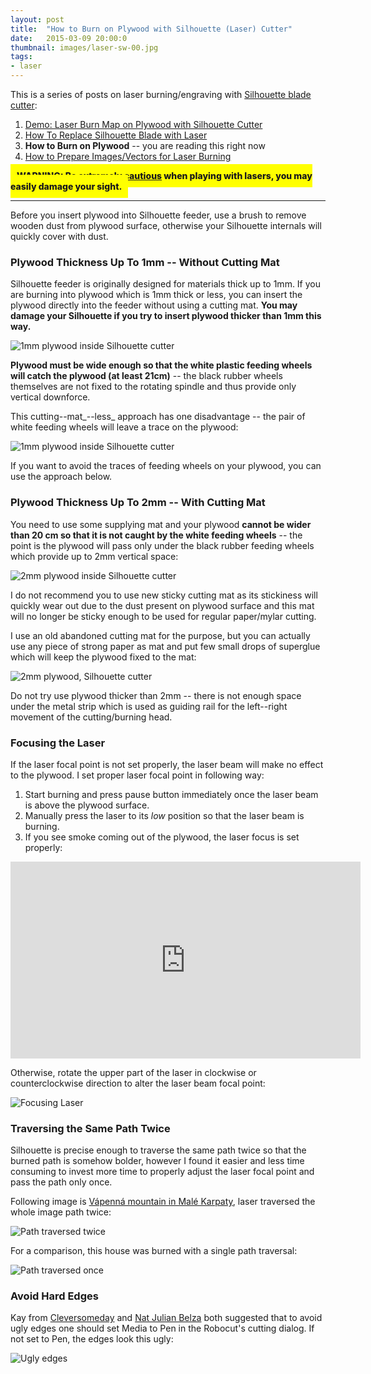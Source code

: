 ```yaml
---
layout: post
title:  "How to Burn on Plywood with Silhouette (Laser) Cutter"
date:   2015-03-09 20:00:0
thumbnail: images/laser-sw-00.jpg
tags:
- laser
---
```


This is a series of posts on laser burning/engraving with [Silhouette blade cutter](http://www.silhouetteamerica.com/shop):

1. [Demo: Laser Burn Map on Plywood with Silhouette Cutter]({{site.baseurl}}/2015/02/22/burning-map-on-plywood-with-silhouette-cutter.html)
2. [How To Replace Silhouette Blade with Laser]({{site.baseurl}}/2015/03/02/how-to-replace-silhouette-blade-with-laser.html)
3. __How to Burn on Plywood__ -- you are reading this right now
4. [How to Prepare Images/Vectors for Laser Burning]({{site.baseurl}}/2015/03/22/how-to-prepare-images-for-laser-burning.html)

<span style=" background-color: yellow; padding: 10px; font-weight: 800 !important"> WARNING: [Be extremely cautious](http://www.laserpointersafety.com/laser-hazards_head-eyes/laser-hazards_head-eyes.html) when playing with lasers, you may easily damage your sight.</span>

------------

Before you insert plywood into Silhouette feeder, use a brush to remove wooden dust from plywood surface, otherwise your Silhouette internals will quickly cover with dust.

### Plywood Thickness Up To 1mm -- Without Cutting Mat

Silhouette feeder is originally designed for materials thick up to 1mm. If you are burning into plywood which is 1mm thick or less, you can insert the plywood directly into the feeder without using a cutting mat. __You may damage your Silhouette if you try to insert plywood thicker than 1mm this way.__

![1mm plywood inside Silhouette cutter]({{site.baseurl}}/images/plywood-laser-01.jpg "1mm plywood inside Silhouette cutter")


__Plywood must be wide enough so that the white plastic feeding wheels will catch the plywood (at least 21cm)__ -- the black rubber wheels themselves are not fixed to the rotating spindle and thus provide only vertical downforce.

This cutting--mat_--less_ approach has one disadvantage -- the pair of white feeding wheels will leave a trace on the plywood:

![1mm plywood inside Silhouette cutter]({{site.baseurl}}/images/plywood-laser-02.jpg "1mm plywood inside Silhouette cutter")

If you want to avoid the traces of feeding wheels on your plywood, you can use the approach below.

### Plywood Thickness Up To 2mm -- With Cutting Mat

You need to use some supplying mat and your plywood __cannot be wider than 20 cm so that it is not caught by the white feeding wheels__ -- the point is the plywood will pass only under the black rubber feeding wheels which provide up to 2mm vertical space:

![2mm plywood inside Silhouette cutter]({{site.baseurl}}/images/plywood-laser-03.jpg "2mm plywood inside Silhouette cutter")

I do not recommend you to use new sticky cutting mat as its stickiness will quickly wear out due to the dust present on plywood surface and this mat will no longer be sticky enough to be used for regular paper/mylar cutting.

I use an old abandoned cutting mat for the purpose, but you can actually use any piece of strong paper as mat and put few small drops of superglue which will keep the plywood fixed to the mat:

![2mm plywood, Silhouette cutter]({{site.baseurl}}/images/plywood-laser-04.jpg "2mm plywood, Silhouette cutter")

Do not try use plywood thicker than 2mm -- there is not enough space under the metal strip which is used as guiding rail for the left--right movement of the cutting/burning head. 

### Focusing the Laser

If the laser focal point is not set properly, the laser beam will make no effect to the plywood.
I set proper laser focal point in following way:

1. Start burning and press pause button immediately once the laser beam is above the plywood surface.
2. Manually press the laser to its _low_ position so that the laser beam is burning.
3. If you see smoke coming out of the plywood, the laser focus is set properly: 

<iframe width="560" height="315" src="https://www.youtube.com/embed/ACFGVa-5SZM" frameborder="0" allowfullscreen></iframe> 

Otherwise, rotate the upper part of the laser in clockwise or counterclockwise direction to alter the laser beam focal point:

![Focusing Laser]({{site.baseurl}}/images/laser-wiring-02.jpg "Focusing Laser")

### Traversing the Same Path Twice

Silhouette is precise enough to traverse the same path twice so that the burned path is somehow bolder, however I found it easier and less time consuming to invest more time to properly adjust the laser focal point and pass the path only once.

Following image is [Vápenná mountain in Malé Karpaty](http://goo.gl/SXC2AJ), laser traversed the whole image path twice:

![Path traversed twice]({{site.baseurl}}/images/plywood-laser-05.jpg "Path traversed twice")

For a comparison, this house was burned with a single path traversal:

![Path traversed once]({{site.baseurl}}/images/plywood-laser-06.jpg "Path traversed once")

### Avoid Hard Edges

Kay from [Cleversomeday](https://cleversomeday.wordpress.com/) and [Nat Julian Belza](https://www.youtube.com/user/blazerart) both suggested that to avoid ugly edges one should set Media to Pen in the Robocut's cutting dialog. If not set to Pen, the edges look this ugly:

![Ugly edges]({{site.baseurl}}/images/lasermap-ugly-edges.jpg "Ugly edges")
